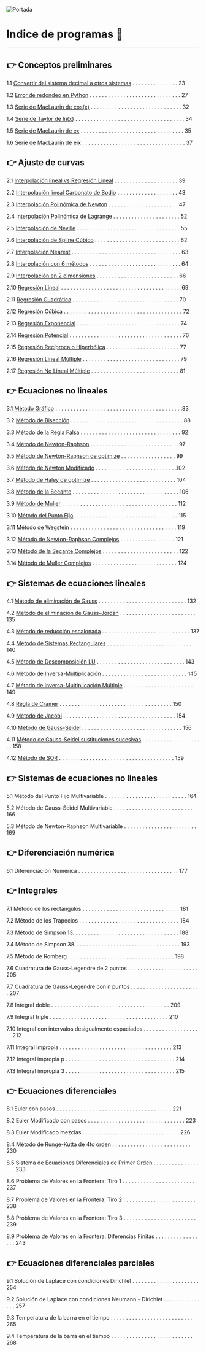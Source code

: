 ![Portada](/MNPython_portada.PNG)

# Indice de programas :open_book:
---
## :point_right: Conceptos preliminares

1.1 [Convertir del sistema decimal a otros sistemas](https://github.com/jcjimenezb123/MNPython-Libro/blob/main/decimal2otros.py) . . . . . . . . . . . . . . . 23

1.2 [Error de redondeo en Python](https://github.com/jcjimenezb123/MNPython-Libro/blob/main/erroredondeo.py) . . . . . . . . . . . . . . . . . . . . . . . . . . . . . .  27

1.3 [Serie de MacLaurin de cos(x)](https://github.com/jcjimenezb123/MNPython-Libro/blob/main/taylor_cos.py) . . . . . . . . . . . . . . . . . . . . . . . . . . . . . .  32

1.4 [Serie de Taylor de ln(x)](https://github.com/jcjimenezb123/MNPython-Libro/blob/main/taylor_ln.py) . . . . . . . . . . . . . . . . . . . . . . . . . . . . . . . . . . . . 34

1.5 [Serie de MacLaurin de ex](https://github.com/jcjimenezb123/MNPython-Libro/blob/main/taylor_exp.py) . . . . . . . . . . . . . . . . . . . . . . . . . . . . . . . . . . 35

1.6 [Serie de MacLaurin de eix](https://github.com/jcjimenezb123/MNPython-Libro/blob/main/taylor_expix.py) . . . . . . . . . . . . . . . . . . . . . . . . . . . . . . . . . . 37

## :point_right: Ajuste de curvas

2.1 [Interpolación lineal vs Regresión Lineal](https://github.com/jcjimenezb123/MNPython-Libro/blob/main/interp_regres.py) . . . . . . . . . . . . . . . . . . . . . 39

2.2 [Interpolación lineal Carbonato de Sodio](https://github.com/jcjimenezb123/MNPython-Libro/blob/main/interp_lineal.py) . . . . . . . . . . . . . . . . . . . . 43

2.3 [Interpolación Polinómica de Newton](https://github.com/jcjimenezb123/MNPython-Libro/blob/main/interp_newton.py) . . . . . . . . . . . . . . . . . . . . . . . 47

2.4 [Interpolación Polinómica de Lagrange](https://github.com/jcjimenezb123/MNPython-Libro/blob/main/interp_lagrange.py) . . . . . . . . . . . . . . . . . . . . . . 52

2.5 [Interpolación de Neville](https://github.com/jcjimenezb123/MNPython-Libro/blob/main/interp_neville.py) . . . . . . . . . . . . . . . . . . . . . . . . . . . . . . . . . . 55

2.6 [Interpolación de Spline Cúbico](https://github.com/jcjimenezb123/MNPython-Libro/blob/main/interp_spline3.py) . . . . . . . . . . . . . . . . . . . . . . . . . . . . 62

2.7 [Interpolación Nearest](https://github.com/jcjimenezb123/MNPython-Libro/blob/main/interp_nearest.py) . . . . . . . . . . . . . . . . . . . . . . . . . . . . . . . . . . . . 63

2.8 [Interpolación con 6 métodos](https://github.com/jcjimenezb123/MNPython-Libro/blob/main/interp_5metodos.py) . . . . . . . . . . . . . . . . . . . . . . . . . . . . . . 64

2.9 [Interpolación en 2 dimensiones](https://github.com/jcjimenezb123/MNPython-Libro/blob/main/interp2d.py) . . . . . . . . . . . . . . . . . . . . . . . . . . . 66

2.10 [Regresión Lineal](https://github.com/jcjimenezb123/MNPython-Libro/blob/main/reg_lineal.py) . . . . . . . . . . . . . . . . . . . . . . . . . . . . . . . . . . . . . . . .69

2.11 [Regresión Cuadrática](https://github.com/jcjimenezb123/MNPython-Libro/blob/main/reg_cuad.py) . . . . . . . . . . . . . . . . . . . . . . . . . . . . . . . . . . . 70

2.12 [Regresión Cúbica](https://github.com/jcjimenezb123/MNPython-Libro/blob/main/reg_cubi.py) . . . . . . . . . . . . . . . . . . . . . . . . . . . . . . . . . . . . . . . 72

2.13 [Regresión Exponencial](https://github.com/jcjimenezb123/MNPython-Libro/blob/main/reg_exp.py) . . . . . . . . . . . . . . . . . . . . . . . . . . . . . . . . . . 74

2.14 [Regresión Potencial](https://github.com/jcjimenezb123/MNPython-Libro/blob/main/reg_pot.py) . . . . . . . . . . . . . . . . . . . . . . . . . . . . . . . . . . . . . 76

2.15 [Regresión Recíproca o Hiperbólica](https://github.com/jcjimenezb123/MNPython-Libro/blob/main/reg_antoine.py) . . . . . . . . . . . . . . . . . . . . . . . . 77

2.16 [Regresión Lineal Múltiple](https://github.com/jcjimenezb123/MNPython-Libro/blob/main/reg_multiplelin.py) . . . . . . . . . . . . . . . . . . . . . . . . . . . . . . . . 79

2.17 [Regresión No Lineal Múltiple](https://github.com/jcjimenezb123/MNPython-Libro/blob/main/reg_multiple.py) . . . . . . . . . . . . . . . . . . . . . . . . . . . . . 81

## :point_right: Ecuaciones no lineales

3.1 [Método Gráfico](https://github.com/jcjimenezb123/MNPython-Libro/blob/main/grafica_raiz.py) . . . . . . . . . . . . . . . . . . . . . . . . . . . . . . . . . . . . . . . . . .83

3.2 [Método de Bisección](https://github.com/jcjimenezb123/MNPython-Libro/blob/main/biseccion.py) . . . . . . . . . . . . . . . . . . . . . . . . . . . . . . . . . . . . . 88

3.3 [Método de la Regla Falsa](https://github.com/jcjimenezb123/MNPython-Libro/blob/main/reglaFalsa.py) . . . . . . . . . . . . . . . . . . . . . . . . . . . . . . . . . 92

3.4 [Método de Newton-Raphson](https://github.com/jcjimenezb123/MNPython-Libro/blob/main/newtonRaphson.py) . . . . . . . . . . . . . . . . . . . . . . . . . . . . . 97

3.5 [Método de Newton-Raphson de optimize](https://github.com/jcjimenezb123/MNPython-Libro/blob/main/newtonRaphsonOpt.py) . . . . . . . . . . . . . . . . . . 99

3.6 [Método de Newton Modificado](https://github.com/jcjimenezb123/MNPython-Libro/blob/main/newtonRaphsonM.py) . . . . . . . . . . . . . . . . . . . . . . . . . . .102

3.7 [Método de Haley de optimize](https://github.com/jcjimenezb123/MNPython-Libro/blob/main/newtonRaphsonOptM.py) . . . . . . . . . . . . . . . . . . . . . . . . . . . . 104

3.8 [Método de la Secante](https://github.com/jcjimenezb123/MNPython-Libro/blob/main/secante.py) . . . . . . . . . . . . . . . . . . . . . . . . . . . . . . . . . . . 106

3.9 [Método de Muller](https://github.com/jcjimenezb123/MNPython-Libro/blob/main/muller.py) . . . . . . . . . . . . . . . . . . . . . . . . . . . . . . . . . . . . . . 112

3.10 [Método del Punto Fijo](https://github.com/jcjimenezb123/MNPython-Libro/blob/main/puntoFijo.py) . . . . . . . . . . . . . . . . . . . . . . . . . . . . . . . . . . 115

3.11 [Método de Wegstein](https://github.com/jcjimenezb123/MNPython-Libro/blob/main/wegstein.py) . . . . . . . . . . . . . . . . . . . . . . . . . . . . . . . . . . . 119

3.12 [Método de Newton-Raphson Complejos](https://github.com/jcjimenezb123/MNPython-Libro/blob/main/newtonRaphsonC.py) . . . . . . . . . . . . . . . . . . 121

3.13 [Método de la Secante Complejos](https://github.com/jcjimenezb123/MNPython-Libro/blob/main/secanteC.py) . . . . . . . . . . . . . . . . . . . . . . . . . 122

3.14 [Método de Muller Complejos](https://github.com/jcjimenezb123/MNPython-Libro/blob/main/mullerC.py) . . . . . . . . . . . . . . . . . . . . . . . . . . . . 124

## :point_right: Sistemas de ecuaciones lineales

4.1 [Método de eliminación de Gauss](https://github.com/jcjimenezb123/MNPython-Libro/blob/main/elimgauss.py) . . . . . . . . . . . . . . . . . . . . . . . . . . . . . 132

4.2 [Método de eliminación de Gauss-Jordan](https://github.com/jcjimenezb123/MNPython-Libro/blob/main/elimgaussjordan.py) . . . . . . . . . . . . . . . . . . . . . . . . . 135

4.3 [Método de reducción escalonada](https://github.com/jcjimenezb123/MNPython-Libro/blob/main/elimgaussjordanh.py) . . . . . . . . . . . . . . . . . . . . . . . . . . . . . 137

4.4 [Método de Sistemas Rectangulares](https://github.com/jcjimenezb123/MNPython-Libro/blob/main/sisrectangular.py) . . . . . . . . . . . . . . . . . . . . . . . . . . . . 140

4.5 [Método de Descomposición LU](https://github.com/jcjimenezb123/MNPython-Libro/blob/main/descomposicionlu.py) . . . . . . . . . . . . . . . . . . . . . . . . . . . . . 143

4.6 [Método de Inversa-Multiplicación](https://github.com/jcjimenezb123/MNPython-Libro/blob/main/invmult.py) . . . . . . . . . . . . . . . . . . . . . . . . . . . . 145

4.7 [Método de Inversa-Multiplicación Múltiple](https://github.com/jcjimenezb123/MNPython-Libro/blob/main/invmultm.py) . . . . . . . . . . . . . . . . . . . . . . . 149

4.8 [Regla de Cramer](https://github.com/jcjimenezb123/MNPython-Libro/blob/main/cramer.py) . . . . . . . . . . . . . . . . . . . . . . . . . . . . . . . . . . . . . 150

4.9 [Método de Jacobi](https://github.com/jcjimenezb123/MNPython-Libro/blob/main/jacobi.py) . . . . . . . . . . . . . . . . . . . . . . . . . . . . . . . . . . . . . 154

4.10 [Método de Gauss-Seidel](https://github.com/jcjimenezb123/MNPython-Libro/blob/main/gauss-seidel.py) . . . . . . . . . . . . . . . . . . . . . . . . . . . . . . . . . 156

4.11 [Método de Gauss-Seidel sustituciones sucesivas](https://github.com/jcjimenezb123/MNPython-Libro/blob/main/gauss-seidel2.py) . . . . . . . . . . . . . . . . . . . . . 158

4.12 [Método de SOR](https://github.com/jcjimenezb123/MNPython-Libro/blob/main/sor.py) . . . . . . . . . . . . . . . . . . . . . . . . . . . . . . . . . . . . . . 159

## :point_right: Sistemas de ecuaciones no lineales

5.1 Método del Punto Fijo Multivariable . . . . . . . . . . . . . . . . . . . . . . . . . . . 164

5.2 Método de Gauss-Seidel Multivariable . . . . . . . . . . . . . . . . . . . . . . . . . . 166

5.3 Método de Newton-Raphson Multivariable . . . . . . . . . . . . . . . . . . . . . . . . 169

## :point_right: Diferenciación numérica

6.1 Diferenciación Numérica . . . . . . . . . . . . . . . . . . . . . . . . . . . . . . . . . 177

## :point_right: Integrales

7.1 Método de los rectángulos . . . . . . . . . . . . . . . . . . . . . . . . . . . . . . . . 181

7.2 Método de los Trapecios . . . . . . . . . . . . . . . . . . . . . . . . . . . . . . . . . 184

7.3 Método de Simpson 13. . . . . . . . . . . . . . . . . . . . . . . . . . . . . . . . . . . 188

7.4 Método de Simpson 38. . . . . . . . . . . . . . . . . . . . . . . . . . . . . . . . . . . 193

7.5 Método de Romberg . . . . . . . . . . . . . . . . . . . . . . . . . . . . . . . . . . . 198

7.6 Cuadratura de Gauss-Legendre de 2 puntos . . . . . . . . . . . . . . . . . . . . . . . 205

7.7 Cuadratura de Gauss-Legendre con n puntos . . . . . . . . . . . . . . . . . . . . . . . 207

7.8 Integral doble . . . . . . . . . . . . . . . . . . . . . . . . . . . . . . . . . . . . . . . 209

7.9 Integral triple . . . . . . . . . . . . . . . . . . . . . . . . . . . . . . . . . . . . . . . 210

7.10 Integral con intervalos desigualmente espaciados . . . . . . . . . . . . . . . . . . . . 212

7.11 Integral impropia . . . . . . . . . . . . . . . . . . . . . . . . . . . . . . . . . . . . . 213

7.12 Integral impropia p . . . . . . . . . . . . . . . . . . . . . . . . . . . . . . . . . . . . 214

7.13 Integral impropia 3 . . . . . . . . . . . . . . . . . . . . . . . . . . . . . . . . . . . . 215

## :point_right: Ecuaciones diferenciales

8.1 Euler con pasos . . . . . . . . . . . . . . . . . . . . . . . . . . . . . . . . . . . . . . 221

8.2 Euler Modificado con pasos . . . . . . . . . . . . . . . . . . . . . . . . . . . . . . . . 223

8.3 Euler Modificado mezclas . . . . . . . . . . . . . . . . . . . . . . . . . . . . . . . . 226

8.4 Método de Runge-Kutta de 4to orden . . . . . . . . . . . . . . . . . . . . . . . . . . 230

8.5 Sistema de Ecuaciones Diferenciales de Primer Orden . . . . . . . . . . . . . . . . . . 233

8.6 Problema de Valores en la Frontera: Tiro 1 . . . . . . . . . . . . . . . . . . . . . . . . 237

8.7 Problema de Valores en la Frontera: Tiro 2 . . . . . . . . . . . . . . . . . . . . . . . . 238

8.8 Problema de Valores en la Frontera: Tiro 3 . . . . . . . . . . . . . . . . . . . . . . . . 239

8.9 Problema de Valores en la Frontera: Diferencias Finitas . . . . . . . . . . . . . . . . . 243

## :point_right: Ecuaciones diferenciales parciales

9.1 Solución de Laplace con condiciones Dirichlet . . . . . . . . . . . . . . . . . . . . . . 254

9.2 Solución de Laplace con condiciones Neumann - Dirichlet . . . . . . . . . . . . . . . 257

9.3 Temperatura de la barra en el tiempo . . . . . . . . . . . . . . . . . . . . . . . . . . . 265

9.4 Temperatura de la barra en el tiempo . . . . . . . . . . . . . . . . . . . . . . . . . . . 268
